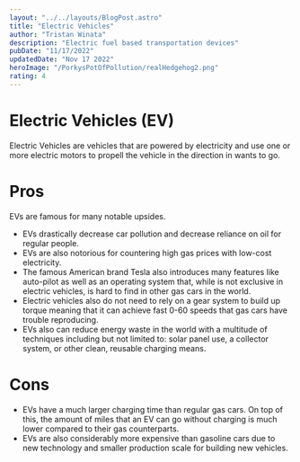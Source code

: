 ```yaml
---
layout: "../../layouts/BlogPost.astro"
title: "Electric Vehicles"
author: "Tristan Winata"
description: "Electric fuel based transportation devices"
pubDate: "11/17/2022"
updatedDate: "Nov 17 2022"
heroImage: "/PorkysPotOfPollution/realHedgehog2.png"
rating: 4
---
```


# Electric Vehicles (EV)
Electric Vehicles are vehicles that are powered by electricity and use one or more electric motors to propell the vehicle in the direction in wants to go. 

# Pros
EVs are famous for many notable upsides. 
- EVs drastically decrease car pollution and decrease reliance on oil for regular people. 
- EVs are also notorious for countering high gas prices with low-cost electricity. 
- The famous American brand Tesla also introduces many features like auto-pilot as well as an operating system that, while is not exclusive in electric vehicles, is hard to find in other gas cars in the world. 
- Electric vehicles also do not need to rely on a gear system to build up torque meaning that it can achieve fast 0-60 speeds that gas cars have trouble reproducing.
- EVs also can reduce energy waste in the world with a multitude of techniques including but not limited to: solar panel use, a collector system, or other clean, reusable charging means.

# Cons
- EVs have a much larger charging time than regular gas cars. On top of this, the amount of miles that an EV can go without charging is much lower compared to their gas counterparts. 
- EVs are also considerably more expensive than gasoline cars due to new technology and smaller production scale for building new vehicles.